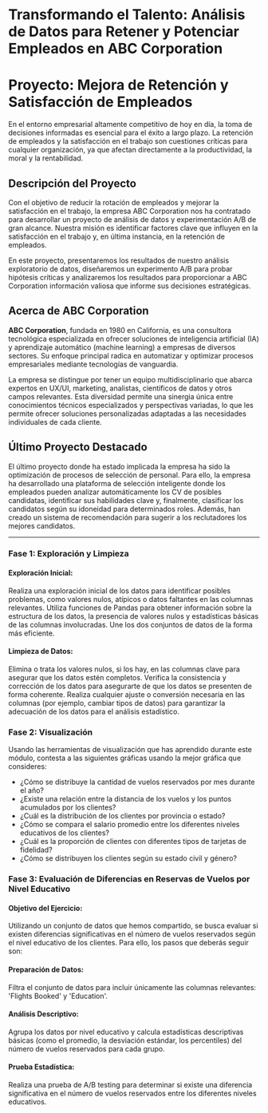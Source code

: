 # Transformando el Talento: Análisis de Datos para Retener y Potenciar Empleados en ABC Corporation

# Proyecto: Mejora de Retención y Satisfacción de Empleados

En el entorno empresarial altamente competitivo de hoy en día, la toma de decisiones informadas es esencial para el éxito a largo plazo. La retención de empleados y la satisfacción en el trabajo son cuestiones críticas para cualquier organización, ya que afectan directamente a la productividad, la moral y la rentabilidad.

## Descripción del Proyecto

Con el objetivo de reducir la rotación de empleados y mejorar la satisfacción en el trabajo, la empresa ABC Corporation nos ha contratado para desarrollar un proyecto de análisis de datos y experimentación A/B de gran alcance. Nuestra misión es identificar factores clave que influyen en la satisfacción en el trabajo y, en última instancia, en la retención de empleados.

En este proyecto, presentaremos los resultados de nuestro análisis exploratorio de datos, diseñaremos un experimento A/B para probar hipótesis críticas y analizaremos los resultados para proporcionar a ABC Corporation información valiosa que informe sus decisiones estratégicas.

## Acerca de ABC Corporation

**ABC Corporation**, fundada en 1980 en California, es una consultora tecnológica especializada en ofrecer soluciones de inteligencia artificial (IA) y aprendizaje automático (machine learning) a empresas de diversos sectores. Su enfoque principal radica en automatizar y optimizar procesos empresariales mediante tecnologías de vanguardia.

La empresa se distingue por tener un equipo multidisciplinario que abarca expertos en UX/UI, marketing, analistas, científicos de datos y otros campos relevantes. Esta diversidad permite una sinergia única entre conocimientos técnicos especializados y perspectivas variadas, lo que les permite ofrecer soluciones personalizadas adaptadas a las necesidades individuales de cada cliente.

## Último Proyecto Destacado

El último proyecto donde ha estado implicada la empresa ha sido la optimización de procesos de selección de personal. Para ello, la empresa ha desarrollado una plataforma de selección inteligente donde los empleados pueden analizar automáticamente los CV de posibles candidatas, identificar sus habilidades clave y, finalmente, clasificar los candidatos según su idoneidad para determinados roles. Además, han creado un sistema de recomendación para sugerir a los reclutadores los mejores candidatos.

---

### Fase 1: Exploración y Limpieza

#### Exploración Inicial:
Realiza una exploración inicial de los datos para identificar posibles problemas, como valores nulos, atípicos o datos faltantes en las columnas relevantes. Utiliza funciones de Pandas para obtener información sobre la estructura de los datos, la presencia de valores nulos y estadísticas básicas de las columnas involucradas. Une los dos conjuntos de datos de la forma más eficiente.

#### Limpieza de Datos:
Elimina o trata los valores nulos, si los hay, en las columnas clave para asegurar que los datos estén completos. Verifica la consistencia y corrección de los datos para asegurarte de que los datos se presenten de forma coherente. Realiza cualquier ajuste o conversión necesaria en las columnas (por ejemplo, cambiar tipos de datos) para garantizar la adecuación de los datos para el análisis estadístico.

### Fase 2: Visualización

Usando las herramientas de visualización que has aprendido durante este módulo, contesta a las siguientes gráficas usando la mejor gráfica que consideres:

- ¿Cómo se distribuye la cantidad de vuelos reservados por mes durante el año?
- ¿Existe una relación entre la distancia de los vuelos y los puntos acumulados por los clientes?
- ¿Cuál es la distribución de los clientes por provincia o estado?
- ¿Cómo se compara el salario promedio entre los diferentes niveles educativos de los clientes?
- ¿Cuál es la proporción de clientes con diferentes tipos de tarjetas de fidelidad?
- ¿Cómo se distribuyen los clientes según su estado civil y género?

### Fase 3: Evaluación de Diferencias en Reservas de Vuelos por Nivel Educativo

#### Objetivo del Ejercicio:

Utilizando un conjunto de datos que hemos compartido, se busca evaluar si existen diferencias significativas en el número de vuelos reservados según el nivel educativo de los clientes. Para ello, los pasos que deberás seguir son:

#### Preparación de Datos:

Filtra el conjunto de datos para incluir únicamente las columnas relevantes: 'Flights Booked' y 'Education'.

#### Análisis Descriptivo:

Agrupa los datos por nivel educativo y calcula estadísticas descriptivas básicas (como el promedio, la desviación estándar, los percentiles) del número de vuelos reservados para cada grupo.

#### Prueba Estadística:

Realiza una prueba de A/B testing para determinar si existe una diferencia significativa en el número de vuelos reservados entre los diferentes niveles educativos.